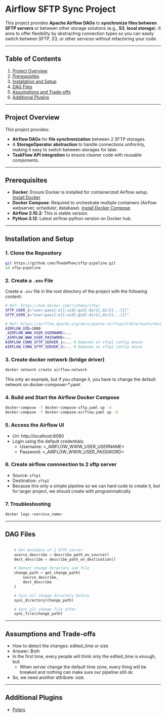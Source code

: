 # Airflow SFTP Sync Project

This project provides **Apache Airflow DAGs** to **synchronize files between SFTP servers** or between other storage solutions (e.g., **S3**, **local storage**). It aims to offer flexibility by abstracting connection types so you can easily switch between SFTP, S3, or other services without refactoring your code.

---

## Table of Contents
1. [Project Overview](#project-overview)
2. [Prerequisites](#prerequisites)
3. [Installation and Setup](#installation-and-setup)
4. [DAG Files](#dag-files)
5. [Assumptions and Trade-offs](#assumptions-and-trade-offs)
6. [Additional Plugins](#additional-plugins)

---

## Project Overview
This project provides:
- **Airflow DAGs** for **file synchronization** between 2 SFTP storages.
- A **StorageOperator abstraction** to handle connections uniformly, making it easy to switch between storages for later.
- **TaskFlow API integration** to ensure cleaner code with reusable components.

---

## Prerequisites
- **Docker**: Ensure Docker is installed for containerized Airflow setup.
  [Install Docker](https://docs.docker.com/get-docker/)
- **Docker Compose**: Required to orchestrate multiple containers (Airflow webserver, scheduler, database).
  [Install Docker Compose](https://docs.docker.com/compose/install/)
- **Airflow 2.10.2**: This is stable version.
- **Python 3.12**: Latest airflow-python version on Docker hub.

---

## Installation and Setup

### 1. Clone the Repository
```bash
git https://github.com/ThadaPhan/sftp-pipeline.git
cd sftp-pipeline
```
### 2. Create a `.env` File

Create a `.env` file in the root directory of the project with the following content:

```bash
# Ref: https://hub.docker.com/r/atmoz/sftp/
SFTP_USER_1="user:pass[:e][:uid[:gid[:dir1[,dir2]...]]]"
SFTP_USER_1="user:pass[:e][:uid[:gid[:dir1[,dir2]...]]]"

# Ref: https://airflow.apache.org/docs/apache-airflow/stable/howto/docker-compose/index.html
AIRFLOW_UID=1000
_AIRFLOW_WWW_USER_USERNAME=...
_AIRFLOW_WWW_USER_PASSWORD=...
AIRFLOW_CONN_SFTP_SERVER_1=... # Depends on sftp1 config above
AIRFLOW_CONN_SFTP_SERVER_2=... # Depends on sftp2 config above
```
### 3. Create docker network (bridge driver)
```bash
docker network create airflow-network
```
This only an example, but if you change it, you have to change the default network on docker-composer-*.yaml


### 4. Build and Start the Airflow Docker Compose
```bash
docker-compose -f docker-compose-sftp.yaml up -d
docker-compose -f docker-compose-airflow.yaml up -d
```

### 5. Access the Airflow UI
+ Url: http://localhost:8080
+ Login using the default credentials:
    + Username: <_AIRFLOW_WWW_USER_USERNAME>
    + Password: <_AIRFLOW_WWW_USER_PASSWORD>

### 6. Create airflow connnection to 2 sftp server
+ Source: `sftp1`
+ Destination: `sftp2`
+ Because this only a simple pipeline so we can hard code to create it, but for larger project, we should create with programmatically

### 7. Troubleshooting

```bash
docker logs <service_name>
```

---


## DAG Files


```python

    # Get metadata of 2 SFTP server
    source_describe = describe_path_on_source()
    dest_describe = describe_path_on_destination()

    # Detect change directory and file
    change_path = get_change_path(
        source_describe,
        dest_describe
    )

    # Sync all change directory before
    sync_directory(change_path)

    # Sync all change file after
    sync_file(change_path)

```

---
## Assumptions and Trade-offs

+ How to detect the changes: edited_time or size
+ Answer: Both
+ In the first time, every people will think only the edited_time is enough, but:
    + When server change the default time zone, every thing will be breaked and nothing can make sure our pipeline still ok.
+ So, we need another attribute: size.


---

## Additional Plugins
+ [Polars](https://pola.rs/)
